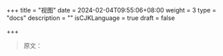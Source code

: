 +++
title = "视图"
date = 2024-02-04T09:55:06+08:00
weight = 3
type = "docs"
description = ""
isCJKLanguage = true
draft = false

+++

> 原文：

